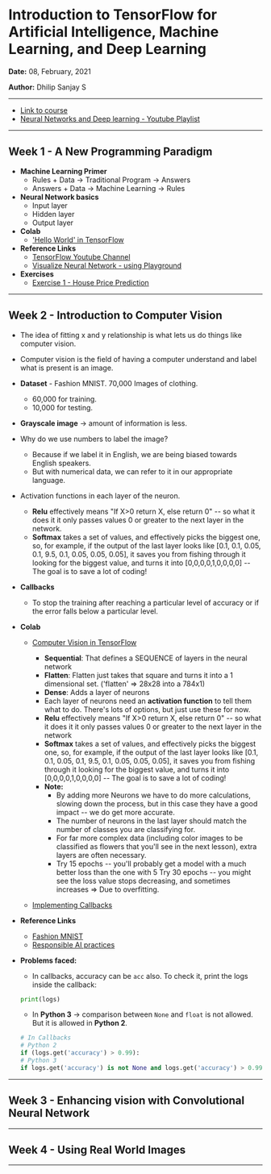 # Introduction to TensorFlow for Artificial Intelligence, Machine Learning, and Deep Learning

**Date:** 08, February, 2021

**Author:** Dhilip Sanjay S

---

- [Link to course](https://www.coursera.org/learn/introduction-tensorflow)
- [Neural Networks and Deep learning - Youtube Playlist](https://www.youtube.com/playlist?list=PLkDaE6sCZn6Ec-XTbcX1uRg2_u4xOEky0)
---

## Week 1 - A New Programming Paradigm
- **Machine Learning Primer**
    - Rules + Data -> Traditional Program -> Answers
    - Answers + Data -> Machine Learning -> Rules
- **Neural Network basics**
    - Input layer
    - Hidden layer
    - Output layer
- **Colab**
    - ['Hello World' in TensorFlow](https://colab.sandbox.google.com/github/lmoroney/dlaicourse/blob/master/Course%201%20-%20Part%202%20-%20Lesson%202%20-%20Notebook.ipynb)
- **Reference Links**
    - [TensorFlow Youtube Channel](https://www.youtube.com/tensorflow)
    - [Visualize Neural Network - using Playground](http://playground.tensorflow.org/)
- **Exercises**
    - [Exercise 1 - House Price Prediction](Exercise_1_House_Prices_Question.ipynb)

---

## Week 2 - Introduction to Computer Vision
- The idea of fitting x and y relationship is what lets us do things like computer vision.
- Computer vision is the field of having a computer understand and label what is present is an image.
- **Dataset** - Fashion MNIST. 70,000 Images of clothing.
    - 60,000 for training.
    - 10,000 for testing.
- **Grayscale image** -> amount of information is less.
- Why do we use numbers to label the image?
    - Because if we label it in English, we are being biased towards English speakers.
    - But with numerical data, we can refer to it in our appropriate language.
- Activation functions in each layer of the neuron.
    - **Relu** effectively means "If X>0 return X, else return 0" -- so what it does it it only passes values 0 or greater to the next layer in the network.
    - **Softmax** takes a set of values, and effectively picks the biggest one, so, for example, if the output of the last layer looks like [0.1, 0.1, 0.05, 0.1, 9.5, 0.1, 0.05, 0.05, 0.05], it saves you from fishing through it looking for the biggest value, and turns it into [0,0,0,0,1,0,0,0,0] -- The goal is to save a lot of coding!
- **Callbacks**
    - To stop the training after reaching a particular level of accuracy or if the error falls below a particular level.
- **Colab**
    - [Computer Vision in TensorFlow](https://colab.sandbox.google.com/github/lmoroney/dlaicourse/blob/master/Course%201%20-%20Part%204%20-%20Lesson%202%20-%20Notebook.ipynb)
        - **Sequential**: That defines a SEQUENCE of layers in the neural network
        - **Flatten**: Flatten just takes that square and turns it into a 1 dimensional set. ('flatten' => 28x28 into a 784x1)
        - **Dense**: Adds a layer of neurons
        - Each layer of neurons need an **activation function** to tell them what to do. There's lots of options, but just use these for now. 
        - **Relu** effectively means "If X>0 return X, else return 0" -- so what it does it it only passes values 0 or greater to the next layer in the network
        - **Softmax** takes a set of values, and effectively picks the biggest one, so, for example, if the output of the last layer looks like [0.1, 0.1, 0.05, 0.1, 9.5, 0.1, 0.05, 0.05, 0.05], it saves you from fishing through it looking for the biggest value, and turns it into [0,0,0,0,1,0,0,0,0] -- The goal is to save a lot of coding!
        - **Note:**
            - By adding more Neurons we have to do more calculations, slowing down the process, but in this case they have a good impact -- we do get more accurate.
            - The number of neurons in the last layer should match the number of classes you are classifying for.
            -  For far more complex data (including color images to be classified as flowers that you'll see in the next lesson), extra layers are often necessary.
            - Try 15 epochs -- you'll probably get a model with a much better loss than the one with 5 Try 30 epochs -- you might see the loss value stops decreasing, and sometimes increases => Due to overfitting.

    - [Implementing Callbacks](https://colab.research.google.com/github/lmoroney/dlaicourse/blob/master/Course%201%20-%20Part%204%20-%20Lesson%204%20-%20Notebook.ipynb)
- **Reference Links**
    - [Fashion MNIST](https://github.com/zalandoresearch/fashion-mnist)
    - [Responsible AI practices](https://ai.google/responsibilities/responsible-ai-practices/)
    

- **Problems faced:**
    - In callbacks, accuracy can be `acc` also. To check it, print the logs inside the callback:
    ```py
    print(logs)
    ```
    
    - In **Python 3** -> comparison between `None` and `float` is not allowed. But it is allowed in **Python 2**.
    ```py
    # In Callbacks
    # Python 2
    if (logs.get('accuracy') > 0.99):
    # Python 3
    if logs.get('accuracy') is not None and logs.get('accuracy') > 0.99:
    ```
    
---

## Week 3 - Enhancing vision with Convolutional Neural Network

---

## Week 4 - Using Real World Images

---

